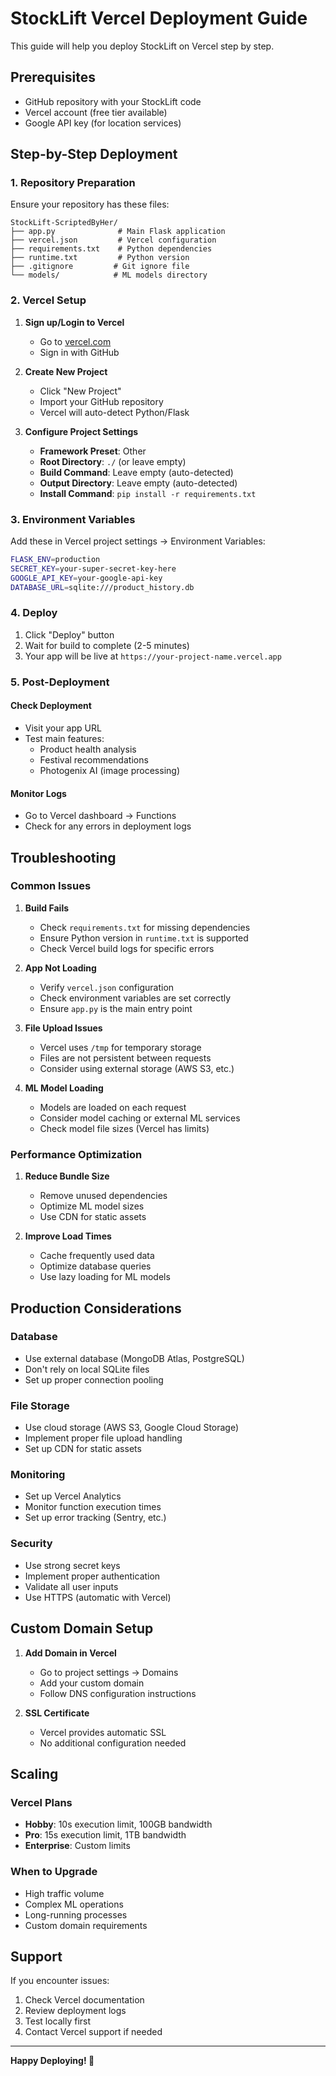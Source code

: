 # StockLift Vercel Deployment Guide

This guide will help you deploy StockLift on Vercel step by step.

## Prerequisites

- GitHub repository with your StockLift code
- Vercel account (free tier available)
- Google API key (for location services)

## Step-by-Step Deployment

### 1. Repository Preparation

Ensure your repository has these files:
```
StockLift-ScriptedByHer/
├── app.py              # Main Flask application
├── vercel.json         # Vercel configuration
├── requirements.txt    # Python dependencies
├── runtime.txt         # Python version
├── .gitignore         # Git ignore file
└── models/            # ML models directory
```

### 2. Vercel Setup

1. **Sign up/Login to Vercel**
   - Go to [vercel.com](https://vercel.com)
   - Sign in with GitHub

2. **Create New Project**
   - Click "New Project"
   - Import your GitHub repository
   - Vercel will auto-detect Python/Flask

3. **Configure Project Settings**
   - **Framework Preset**: Other
   - **Root Directory**: `./` (or leave empty)
   - **Build Command**: Leave empty (auto-detected)
   - **Output Directory**: Leave empty (auto-detected)
   - **Install Command**: `pip install -r requirements.txt`

### 3. Environment Variables

Add these in Vercel project settings → Environment Variables:

```bash
FLASK_ENV=production
SECRET_KEY=your-super-secret-key-here
GOOGLE_API_KEY=your-google-api-key
DATABASE_URL=sqlite:///product_history.db
```

### 4. Deploy

1. Click "Deploy" button
2. Wait for build to complete (2-5 minutes)
3. Your app will be live at `https://your-project-name.vercel.app`

### 5. Post-Deployment

#### Check Deployment
- Visit your app URL
- Test main features:
  - Product health analysis
  - Festival recommendations
  - Photogenix AI (image processing)

#### Monitor Logs
- Go to Vercel dashboard → Functions
- Check for any errors in deployment logs

## Troubleshooting

### Common Issues

1. **Build Fails**
   - Check `requirements.txt` for missing dependencies
   - Ensure Python version in `runtime.txt` is supported
   - Check Vercel build logs for specific errors

2. **App Not Loading**
   - Verify `vercel.json` configuration
   - Check environment variables are set correctly
   - Ensure `app.py` is the main entry point

3. **File Upload Issues**
   - Vercel uses `/tmp` for temporary storage
   - Files are not persistent between requests
   - Consider using external storage (AWS S3, etc.)

4. **ML Model Loading**
   - Models are loaded on each request
   - Consider model caching or external ML services
   - Check model file sizes (Vercel has limits)

### Performance Optimization

1. **Reduce Bundle Size**
   - Remove unused dependencies
   - Optimize ML model sizes
   - Use CDN for static assets

2. **Improve Load Times**
   - Cache frequently used data
   - Optimize database queries
   - Use lazy loading for ML models

## Production Considerations

### Database
- Use external database (MongoDB Atlas, PostgreSQL)
- Don't rely on local SQLite files
- Set up proper connection pooling

### File Storage
- Use cloud storage (AWS S3, Google Cloud Storage)
- Implement proper file upload handling
- Set up CDN for static assets

### Monitoring
- Set up Vercel Analytics
- Monitor function execution times
- Set up error tracking (Sentry, etc.)

### Security
- Use strong secret keys
- Implement proper authentication
- Validate all user inputs
- Use HTTPS (automatic with Vercel)

## Custom Domain Setup

1. **Add Domain in Vercel**
   - Go to project settings → Domains
   - Add your custom domain
   - Follow DNS configuration instructions

2. **SSL Certificate**
   - Vercel provides automatic SSL
   - No additional configuration needed

## Scaling

### Vercel Plans
- **Hobby**: 10s execution limit, 100GB bandwidth
- **Pro**: 15s execution limit, 1TB bandwidth
- **Enterprise**: Custom limits

### When to Upgrade
- High traffic volume
- Complex ML operations
- Long-running processes
- Custom domain requirements

## Support

If you encounter issues:
1. Check Vercel documentation
2. Review deployment logs
3. Test locally first
4. Contact Vercel support if needed

---

**Happy Deploying! 🚀** 